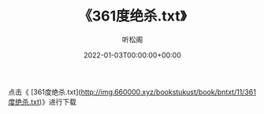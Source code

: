 ﻿---
title:  《361度绝杀.txt》
date:   2022-01-03T00:00:00+00:00
author: 听松阁
layout: post
permalink: /361度绝杀/
categories: 小说
tags: [小说]
---

点击《 [361度绝杀.txt](<a href="http://img.660000.xyz/bookstukust/book/bntxt/11/361" target=_blank>http://img.660000.xyz/bookstukust/book/bntxt/11/361度绝杀.txt)》进行下载